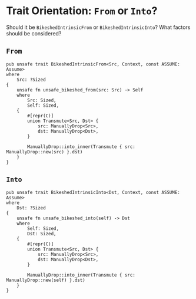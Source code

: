 # Trait Orientation: `From` or `Into`?

Should it be `BikeshedIntrinsicFrom` or `BikeshedIntrinsicInto`? What factors should be considered?


## `From`
```rust,ignore
pub unsafe trait BikeshedIntrinsicFrom<Src, Context, const ASSUME: Assume>
where
    Src: ?Sized
{
    unsafe fn unsafe_bikeshed_from(src: Src) -> Self
    where
        Src: Sized,
        Self: Sized,
    {
        #[repr(C)]
        union Transmute<Src, Dst> {
            src: ManuallyDrop<Src>,
            dst: ManuallyDrop<Dst>,
        }

        ManuallyDrop::into_inner(Transmute { src: ManuallyDrop::new(src) }.dst)
    }
}
```

## `Into`
```rust,ignore
pub unsafe trait BikeshedIntrinsicInto<Dst, Context, const ASSUME: Assume>
where
    Dst: ?Sized
{
    unsafe fn unsafe_bikeshed_into(self) -> Dst
    where
        Self: Sized,
        Dst: Sized,
    {
        #[repr(C)]
        union Transmute<Src, Dst> {
            src: ManuallyDrop<Src>,
            dst: ManuallyDrop<Dst>,
        }

        ManuallyDrop::into_inner(Transmute { src: ManuallyDrop::new(self) }.dst)
    }
}
```